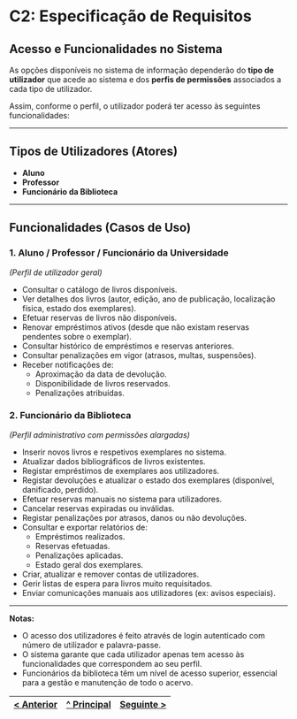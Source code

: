 # C2: Especificação de Requisitos

## Acesso e Funcionalidades no Sistema

As opções disponíveis no sistema de informação dependerão do **tipo de utilizador** que acede ao sistema e dos **perfis de permissões** associados a cada tipo de utilizador.

Assim, conforme o perfil, o utilizador poderá ter acesso às seguintes funcionalidades:

---

## Tipos de Utilizadores (Atores)

- **Aluno**
- **Professor**
- **Funcionário da Biblioteca**

---

## Funcionalidades (Casos de Uso)

### 1. Aluno / Professor / Funcionário da Universidade
*(Perfil de utilizador geral)*

- Consultar o catálogo de livros disponíveis.
- Ver detalhes dos livros (autor, edição, ano de publicação, localização física, estado dos exemplares).
- Efetuar reservas de livros não disponíveis.
- Renovar empréstimos ativos (desde que não existam reservas pendentes sobre o exemplar).
- Consultar histórico de empréstimos e reservas anteriores.
- Consultar penalizações em vigor (atrasos, multas, suspensões).
- Receber notificações de:
  - Aproximação da data de devolução.
  - Disponibilidade de livros reservados.
  - Penalizações atribuídas.

### 2. Funcionário da Biblioteca
*(Perfil administrativo com permissões alargadas)*

- Inserir novos livros e respetivos exemplares no sistema.
- Atualizar dados bibliográficos de livros existentes.
- Registar empréstimos de exemplares aos utilizadores.
- Registar devoluções e atualizar o estado dos exemplares (disponível, danificado, perdido).
- Efetuar reservas manuais no sistema para utilizadores.
- Cancelar reservas expiradas ou inválidas.
- Registar penalizações por atrasos, danos ou não devoluções.
- Consultar e exportar relatórios de:
  - Empréstimos realizados.
  - Reservas efetuadas.
  - Penalizações aplicadas.
  - Estado geral dos exemplares.
- Criar, atualizar e remover contas de utilizadores.
- Gerir listas de espera para livros muito requisitados.
- Enviar comunicações manuais aos utilizadores (ex: avisos especiais).

---

**Notas:**
- O acesso dos utilizadores é feito através de login autenticado com número de utilizador e palavra-passe.
- O sistema garante que cada utilizador apenas tem acesso às funcionalidades que correspondem ao seu perfil.
- Funcionários da biblioteca têm um nível de acesso superior, essencial para a gestão e manutenção de todo o acervo.

 [< Anterior](rei00.md) | [^ Principal](/../../) | [Seguinte >](rei03.md)
:--- | :---: | ---: 


